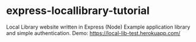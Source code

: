 # express-locallibrary-tutorial
Local Library website written in Express (Node)
Example application library and simple authentication.
Demo: https://local-lib-test.herokuapp.com/
